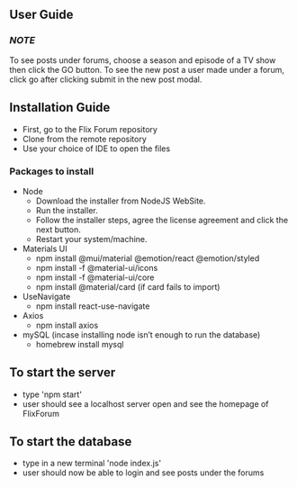 ## User Guide 
### *NOTE*
To see posts under forums, choose a season and episode of a TV show then click the GO button. 
To see the new post a user made under a forum, click go after clicking submit in the new post modal. 

## Installation Guide 
- First, go to the Flix Forum repository  
- Clone from the remote repository  
- Use your choice of IDE to open the files  
### Packages to install
- Node
  - Download the installer from NodeJS WebSite.
  - Run the installer.
  - Follow the installer steps, agree the license agreement and click the next button.
  - Restart your system/machine.
- Materials UI
  - npm install @mui/material @emotion/react @emotion/styled
  - npm install -f @material-ui/icons
  - npm install -f @material-ui/core
  - npm install @material/card (if card fails to import)
- UseNavigate 
  - npm install react-use-navigate
- Axios  
  - npm install axios
- mySQL (incase installing node isn’t enough to run the database)
  - homebrew install mysql

## To start the server
- type 'npm start' 
- user should see a localhost server open and see the homepage of FlixForum

## To start the database 
- type in a new terminal 'node index.js'
- user should now be able to login and see posts under the forums
